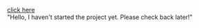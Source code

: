 <a href="index.php">click here</a><br>
"Hello, I haven't started the project yet. Please check back later!"